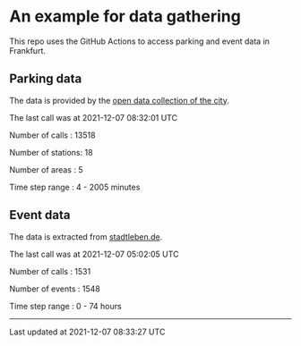 # An example for data gathering

This repo uses the GitHub Actions to access parking and event data in Frankfurt.

## Parking data
The data is provided by the [open data collection of the city](https://www.offenedaten.frankfurt.de/).

The last call was at 2021-12-07 08:32:01 UTC

Number of calls   : 13518

Number of stations:    18

Number of areas   :     5

Time step range   :     4 -  2005 minutes


## Event data
The data is extracted from [stadtleben.de](https://stadtleben.de/frankfurt/).

The last call was at 2021-12-07 05:02:05 UTC

Number of calls   : 1531

Number of events  : 1548

Time step range   :    0 -   74 hours


----

Last updated at 2021-12-07 08:33:27 UTC

